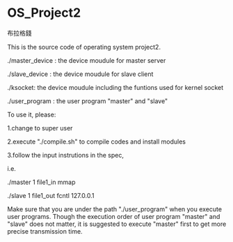 # OS_Project2
布拉格錢


This is the source code of operating system project2.

./master_device : the device moudule for master server

./slave_device  : the device moudule for slave client

./ksocket: the device moudule including the funtions used for kernel socket

./user_program : the user program "master" and "slave"


To use it, please:

1.change to super user

2.execute "./compile.sh" to compile codes and install modules

3.follow the input instrutions in the spec, 

i.e.

./master 1 file1_in mmap

./slave 1 file1_out fcntl 127.0.0.1

Make sure that you are under the path "./user_program" when you execute user programs.
Though the execution order of user program "master" and "slave" does not matter,
it is suggested to execute "master" first to get more precise transmission time.
